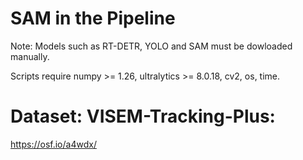# SAM in the Pipeline

Note: Models such as RT-DETR, YOLO and SAM must be dowloaded manually.

Scripts require numpy >= 1.26, ultralytics >= 8.0.18, cv2, os, time.

# Dataset: VISEM-Tracking-Plus:
https://osf.io/a4wdx/
